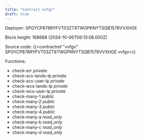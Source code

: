 ```yaml
---
title: "Contract vvfgv"
draft: true
---
```

Deployer: SPGYCP878RYFVT03ZT8TWGPKNYTSQB1578VVXHGE


 



Block height: 168688 (2024-10-06T06:13:06.000Z)

Source code: {{<contractref "vvfgv" SPGYCP878RYFVT03ZT8TWGPKNYTSQB1578VVXHGE vvfgv>}}

Functions:

* check-err _private_
* check-scs-lands-lp _private_
* check-scs-user-lp _private_
* check-wcs-lands-lp _private_
* check-wcs-user-lp _private_
* check-many-1 _public_
* check-many-2 _public_
* check-many-3 _public_
* check-many-4 _public_
* check-many-a _read_only_
* check-many-b _read_only_
* check-many-c _read_only_
* check-many-d _read_only_
